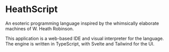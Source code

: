 # HeathScript

An esoteric programming language inspired by the whimsically elaborate machines of W. Heath Robinson.

This application is a web-based IDE and visual interpreter for the language. The engine is written in TypeScript, with Svelte and Tailwind for the UI.
